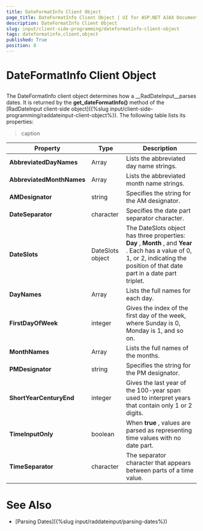 ```yaml
---
title: DateFormatInfo Client Object
page_title: DateFormatInfo Client Object | UI for ASP.NET AJAX Documentation
description: DateFormatInfo Client Object
slug: input/client-side-programming/dateformatinfo-client-object
tags: dateformatinfo,client,object
published: True
position: 8
---
```


# DateFormatInfo Client Object



## 

The DateFormatInfo client object determines how a __RadDateInput__parses dates. It is returned by the __get_dateFormatInfo()__ method of the [RadDateInput client-side object]({%slug input/client-side-programming/raddateinput-client-object%}). The following table lists its properties:


>caption  

| Property | Type | Description |
| ------ | ------ | ------ |
| __AbbreviatedDayNames__ |Array|Lists the abbreviated day name strings.|
| __AbbreviatedMonthNames__ |Array|Lists the abbreviated month name strings.|
| __AMDesignator__ |string|Specifies the string for the AM designator.|
| __DateSeparator__ |character|Specifies the date part separator character.|
| __DateSlots__ |DateSlots object|The DateSlots object has three properties: __Day__ , __Month__ , and __Year__ . Each has a value of 0, 1, or 2, indicating the position of that date part in a date part triplet.|
| __DayNames__ |Array|Lists the full names for each day.|
| __FirstDayOfWeek__ |integer|Gives the index of the first day of the week, where Sunday is 0, Monday is 1, and so on.|
| __MonthNames__ |Array|Lists the full names of the months.|
| __PMDesignator__ |string|Specifies the string for the PM designator.|
| __ShortYearCenturyEnd__ |integer|Gives the last year of the 100-year span used to interpret years that contain only 1 or 2 digits.|
| __TimeInputOnly__ |boolean|When __true__ , values are parsed as representing time values with no date part.|
| __TimeSeparator__ |character|The separator character that appears between parts of a time value.|

# See Also

 * [Parsing Dates]({%slug input/raddateinput/parsing-dates%})
